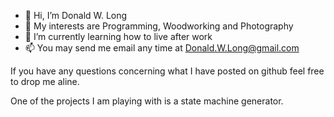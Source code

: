- 👋 Hi, I’m Donald W. Long
- 👀 My interests are Programming, Woodworking and Photography
- 🌱 I’m currently learning how to live after work
- 📫 You may send me email any time at Donald.W.Long@gmail.com

If you have any questions concerning what I have posted on github feel free to drop me aline.

One of the projects I am playing with is a state machine generator.  
